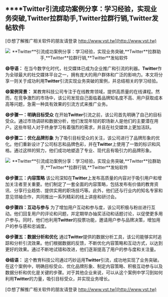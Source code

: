 ## ****Twitter**引流成功案例分享：学习经验，实现业务突破,**Twitter**拉群助手,**Twitter**拉群行销,**Twitter**发帖软件**

[😍想了解推广相关软件的朋友请登录 http://www.vst.tw](http://www.vst.tw)

 <center><img src="https://vst.tw/MP4/tuiguang/png/2.png" alt="**Twitter**引流成功案例分享：学习经验，实现业务突破,**Twitter**拉群助手,**Twitter**拉群行销,**Twitter**发帖软件"></center>

**😄导语：**
在当今数字化时代，社交媒体已成为企业推广和引流的利器。**Twitter**作为全球最大的社交媒体平台之一，拥有庞大的用户群体和广泛的影响力。本文将分享一则关于成功利用**Twitter**引流实现业务突破的案例，并总结相关的学习经验。

**😄案例背景：**
某教育科技公司专注于在线教育领域，提供高质量的在线课程。然而，在竞争激烈的市场中，该公司发现自己面临着品牌知名度不高、用户获取成本高等问题，急需一种具有效果的引流方式来推广业务。

**😄步骤一：明确目标受众**
在开始**Twitter**引流之前，该公司首先明确了自己的目标受众。通过市场调研和数据分析，他们发现年轻的职场新人是他们的主要潜在用户。这些年轻人对于终身学习有着强烈的需求，并且在社交媒体上更加活跃。

**😄步骤二：优化品牌形象**
为了吸引目标受众的关注，该公司进行了品牌形象的优化。他们重新设计了公司标志和品牌色彩，并在**Twitter**上使用了一致的标识和风格。通过这样的努力，他们成功地塑造了专业、现代且有吸引力的品牌形象。

 <center><img src="https://vst.tw/MP4/tuiguang/png/6.png" alt="**Twitter**引流成功案例分享：学习经验，实现业务突破,**Twitter**拉群助手,**Twitter**拉群行销,**Twitter**发帖软件"></center>

**😄步骤三：内容策略**
该公司深知在**Twitter**上发布高质量的内容对于吸引用户和增加关注者至关重要。他们制定了一套全面的内容策略，包括发布有价值的教育资讯、分享行业趋势、提供实用的职场技巧等。此外，他们还与行业内的知名专家和意见领袖合作，共同推出一系列精彩的线上讲座和研讨会。

**😄步骤四：互动与参与**
为了增加用户互动和参与度，该公司积极与粉丝进行互动。他们回复用户的评论和问题，并定期举办抽奖活动和话题讨论，以促使更多用户参与。同时，他们也利用**Twitter**的投票功能，邀请用户参与品牌决策，增加用户的参与感和忠诚度。

**😄步骤五：数据分析和优化**
通过**Twitter**提供的数据分析工具，该公司能够实时追踪和分析引流效果。他们根据数据的反馈，不断优化内容策略和互动方式，以达到更好的效果。通过不断地试错和改进，他们逐渐提高了用户的参与度和关注量。

**😄结语：**
这个教育科技公司通过巧妙运用**Twitter**引流，成功地实现了业务突破。在这个案例中，明确目标受众、优化品牌形象、制定内容策略、积极互动参与以及数据分析和优化是关键的步骤。对于其他企业来说，可以从这个案例中学习到如何利用**Twitter**的力量，吸引目标受众，并实现业务增长。

[😍想了解推广相关软件的朋友请登录 http://www.vst.tw](http://www.vst.tw)



